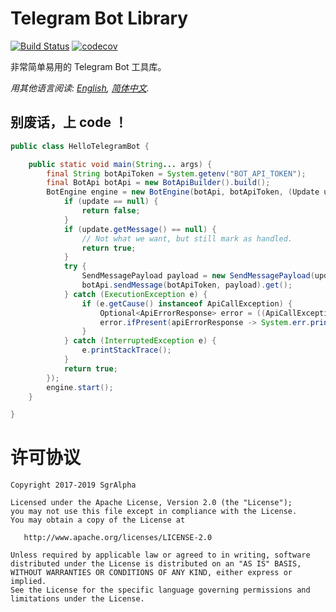 # Telegram Bot Library
[![Build Status](https://travis-ci.org/io-sgr/telegram-bot.svg?branch=master)](https://travis-ci.org/io-sgr/telegram-bot) [![codecov](https://codecov.io/gh/io-sgr/telegram-bot/branch/master/graph/badge.svg)](https://codecov.io/gh/io-sgr/telegram-bot)

非常简单易用的 Telegram Bot 工具库。

*用其他语言阅读: [English](README.md), [简体中文](README.zh-cn.md).*

## 别废话，上 code ！
```java
public class HelloTelegramBot {

    public static void main(String... args) {
        final String botApiToken = System.getenv("BOT_API_TOKEN");
        final BotApi botApi = new BotApiBuilder().build();
        BotEngine engine = new BotEngine(botApi, botApiToken, (Update update) -> {
            if (update == null) {
                return false;
            }
            if (update.getMessage() == null) {
                // Not what we want, but still mark as handled.
                return true;
            }
            try {
                SendMessagePayload payload = new SendMessagePayload(update.getMessage().getChat().getId(), "Hello Telegram!");
                botApi.sendMessage(botApiToken, payload).get();
            } catch (ExecutionException e) {
                if (e.getCause() instanceof ApiCallException) {
                    Optional<ApiErrorResponse> error = ((ApiCallException) e.getCause()).getErrorResponse();
                    error.ifPresent(apiErrorResponse -> System.err.println(apiErrorResponse.getDescription()));
                }
            } catch (InterruptedException e) {
                e.printStackTrace();
            }
            return true;
        });
        engine.start();
    }

}
```

# 许可协议

    Copyright 2017-2019 SgrAlpha
   
    Licensed under the Apache License, Version 2.0 (the "License");
    you may not use this file except in compliance with the License.
    You may obtain a copy of the License at
   
       http://www.apache.org/licenses/LICENSE-2.0
   
    Unless required by applicable law or agreed to in writing, software
    distributed under the License is distributed on an "AS IS" BASIS,
    WITHOUT WARRANTIES OR CONDITIONS OF ANY KIND, either express or implied.
    See the License for the specific language governing permissions and
    limitations under the License.
